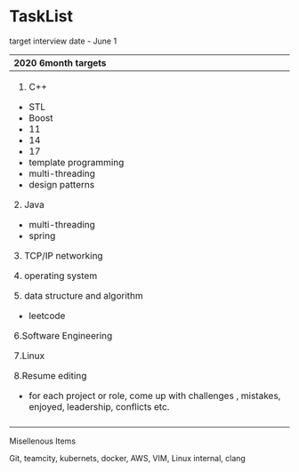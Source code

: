 # TaskList

target interview date - June 1

<table>
  <thead>
    <tr>
      <th style="text-align:left">2020 6month targets</th>
    </tr>
  </thead>
  <tbody>
    <tr>
      <td style="text-align:left">
        <ol>
          <li>C++</li>
        </ol>
        <ul>
          <li>STL</li>
          <li>Boost</li>
          <li>11</li>
          <li>14</li>
          <li>17</li>
          <li>template programming</li>
          <li>multi-threading</li>
          <li>design patterns</li>
        </ul>
        <p></p>
        <p>2. Java</p>
        <ul>
          <li>multi-threading</li>
          <li>spring</li>
        </ul>
        <p>3. TCP/IP networking</p>
        <p>4. operating system</p>
        <p>5. data structure and algorithm</p>
        <ul>
          <li>leetcode</li>
        </ul>
        <p>6.Software Engineering</p>
        <p>7.Linux</p>
        <p>8.Resume editing</p>
        <ul>
          <li>for each project or role, come up with challenges , mistakes, enjoyed,
            leadership, conflicts etc.</li>
        </ul>
      </td>
    </tr>
    <tr>
      <td style="text-align:left"></td>
    </tr>
  </tbody>
</table>Misellenous Items

Git, teamcity, kubernets, docker, AWS, VIM, Linux internal, clang





